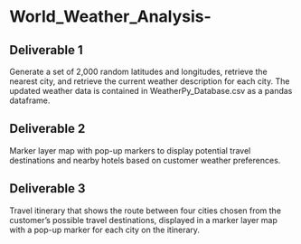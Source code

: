 # World_Weather_Analysis-

## Deliverable 1
Generate a set of 2,000 random latitudes and longitudes, retrieve the nearest city, and retrieve the current weather description for each city. The updated weather data is contained in WeatherPy_Database.csv as a pandas dataframe.

## Deliverable 2
Marker layer map with pop-up markers to display potential travel destinations and nearby hotels based on customer weather preferences.

## Deliverable 3
Travel itinerary that shows the route between four cities chosen from the customer’s possible travel destinations, displayed in a marker layer map with a pop-up marker for each city on the itinerary.
